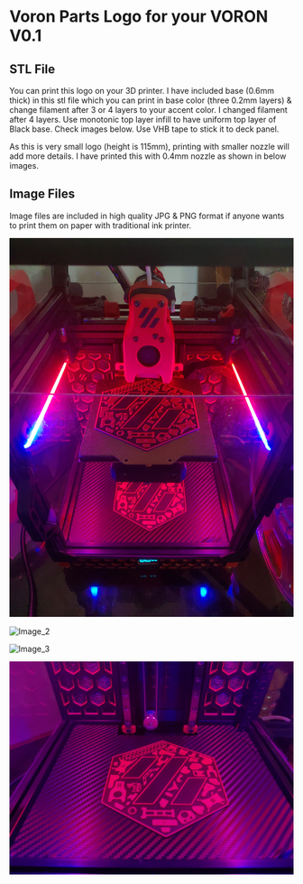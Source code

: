 # Voron Parts Logo for your VORON V0.1

## STL File
You can print this logo on your 3D printer. I have included base (0.6mm thick) in this stl file which you can print in base color (three 0.2mm layers) & change filament after 3 or 4 layers to your accent color. I changed filament after 4 layers. Use monotonic top layer infill to have uniform top layer of Black base. Check images below. Use VHB tape to stick it to deck panel.

As this is very small logo (height is 115mm), printing with smaller nozzle will add more details. I have printed this with 0.4mm nozzle as shown in below images.

## Image Files
Image files are included in high quality JPG & PNG format if anyone wants to print them on paper with traditional ink printer.

![Image_1](Images/Image_1.jpg)

![Image_2](Images/Image_2.jpg)

![Image_3](Images/Image_3.jpg)

![Image_4](Images/Image_4.jpg)
